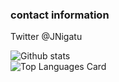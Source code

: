 ### contact information
Twitter @JNigatu

 ![Github stats](https://github-readme-stats.vercel.app/api?username=JdevStudios&theme=highcontrast&show_icons=true&count_private=true&include_all_commits=true&hide=prs,issues,contribs)
<br>
![Top Languages Card](https://github-readme-stats.vercel.app/api/top-langs/?username=JdevStudios)

